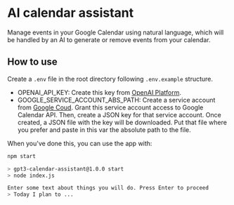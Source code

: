 # AI calendar assistant
Manage events in your Google Calendar using natural language, which will be handled by an AI to generate or remove events from your calendar.

## How to use

Create a `.env` file in the root directory following `.env.example` structure.

- OPENAI_API_KEY: Create this key from [OpenAI Platform](https://platform.openai.com).
- GOOGLE_SERVICE_ACCOUNT_ABS_PATH: Create a service account from [Google Coud](https://console.cloud.google.com/projectselector2/iam-admin/serviceaccounts/). Grant this service account access to Google Calendar API. Then, create a JSON key for that service account. Once created, a JSON file with the key will be downloaded. Put that file where you prefer and paste in this var the absolute path to the file.

When you've done this, you can use the app with:

```bash
npm start

> gpt3-calendar-assistant@1.0.0 start
> node index.js

Enter some text about things you will do. Press Enter to proceed 
> Today I plan to ...
```
